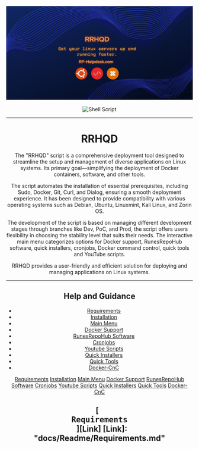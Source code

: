 <div align="center">
  <img src="docs/Images/RRHQD.png">

  ![Shell Script](https://img.shields.io/badge/shell_script-%23121011.svg?style=for-the-badge&logo=gnu-bash&logoColor=white)

---------------------------------------------------------------------------------------------

# RRHQD
The "RRHQD" script is a comprehensive deployment tool designed to streamline the setup and management of diverse applications on Linux systems. Its primary goal—simplifying the deployment of Docker containers, software, and other tools.

The script automates the installation of essential prerequisites, including Sudo, Docker, Git, Curl, and Dialog, ensuring a smooth deployment experience. It has been designed to provide compatibility with various operating systems such as Debian, Ubuntu, Linuxmint, Kali Linux, and Zorin OS.

The development of the script is based on managing different development stages through branches like Dev, PoC, and Prod, the script offers users flexibility in choosing the stability level that suits their needs. The interactive main menu categorizes options for Docker support, RunesRepoHub software, quick installers, cronjobs, Docker command control, quick tools and YouTube scripts.

RRHQD provides a user-friendly and efficient solution for deploying and managing applications on Linux systems.

---------------------------------------------------------------------------------------------

## Help and Guidance


* [Requirements](docs/Readme/Requirements.md)
* [Installation](docs/Readme/Installation.md)
* [Main Menu](docs/Readme/Main-Menu.md)
* [Docker Support](docs/Readme/Docker-Support.md)
* [RunesRepoHub Software](docs/Readme/RunesRepoHub.md)
* [Cronjobs](docs/Readme/Cronjobs.md)
* [Youtube Scripts](docs/Readme/Youtube-Scripts.md)
* [Quick Installers](docs/Readme/Quick-Installer.md)
* [Quick Tools](docs/Readme/Quick-Tools.md)
* [Docker-CnC](docs/Readme/Docker-CnC.md)

<div class="button-group">
    <a href="docs/Readme/Requirements.md" class="button primary">Requirements</a>
    <a href="docs/Readme/Installation.md" class="button">Installation</a>
    <a href="docs/Readme/Main-Menu.md" class="button">Main Menu</a>
    <a href="docs/Readme/Docker-Support.md" class="button">Docker Support</a>
    <a href="docs/Readme/RunesRepoHub.md" class="button">RunesRepoHub Software</a>
    <a href="docs/Readme/Cronjobs.md" class="button">Cronjobs</a>
    <a href="docs/Readme/Youtube-Scripts.md" class="button">Youtube Scripts</a>
    <a href="docs/Readme/Quick-Installer.md" class="button">Quick Installers</a>
    <a href="docs/Readme/Quick-Tools.md" class="button">Quick Tools</a>
    <a href="docs/Readme/Docker-CnC.md" class="button">Docker-CnC</a>
</div>

[<kbd> <br> Requirements <br> </kbd>][Link]
[Link]: "docs/Readme/Requirements.md"
---------------------------------------------------------------------------------------------

</div>